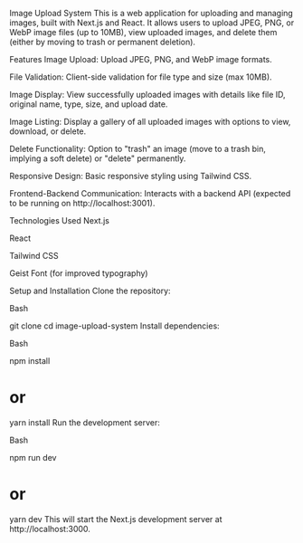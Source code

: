 Image Upload System
This is a web application for uploading and managing images, built with Next.js and React. It allows users to upload JPEG, PNG, or WebP image files (up to 10MB), view uploaded images, and delete them (either by moving to trash or permanent deletion).

Features
Image Upload: Upload JPEG, PNG, and WebP image formats.

File Validation: Client-side validation for file type and size (max 10MB).

Image Display: View successfully uploaded images with details like file ID, original name, type, size, and upload date.

Image Listing: Display a gallery of all uploaded images with options to view, download, or delete.

Delete Functionality: Option to "trash" an image (move to a trash bin, implying a soft delete) or "delete" permanently.

Responsive Design: Basic responsive styling using Tailwind CSS.

Frontend-Backend Communication: Interacts with a backend API (expected to be running on http://localhost:3001).

Technologies Used
Next.js

React

Tailwind CSS

Geist Font (for improved typography)

Setup and Installation
Clone the repository:

Bash

git clone <repository-url>
cd image-upload-system
Install dependencies:

Bash

npm install
# or
yarn install
Run the development server:

Bash

npm run dev
# or
yarn dev
This will start the Next.js development server at http://localhost:3000.

